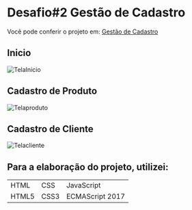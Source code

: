# Desafio#2 Gestão de Cadastro

Você pode conferir o projeto em: <a href="https://desafio2cadastro.netlify.app/">Gestão de Cadastro</a>

## Inicio
![TelaInicio](https://user-images.githubusercontent.com/76064660/126873069-e32274c3-ee43-4471-9e2a-b220c927d11a.png)


## Cadastro de Produto
![Telaproduto](https://user-images.githubusercontent.com/76064660/126873006-f6ca63ed-ef7b-4de6-bf8d-5790f6e23585.png)


## Cadastro de Cliente
![Telacliente](https://user-images.githubusercontent.com/76064660/126872439-d72d6794-efcb-4364-8a3b-5da85c0c0a4e.png)


## Para a elaboração do projeto, utilizei:
<table>
  <tr>
    <td>HTML</td>
    <td>CSS</td>
    <td>JavaScript</td>
  </tr>
  <tr>
    <td>HTML5</td>
    <td>CSS3</td>
    <td>ECMAScript 2017</td>
  </tr>
</table>
